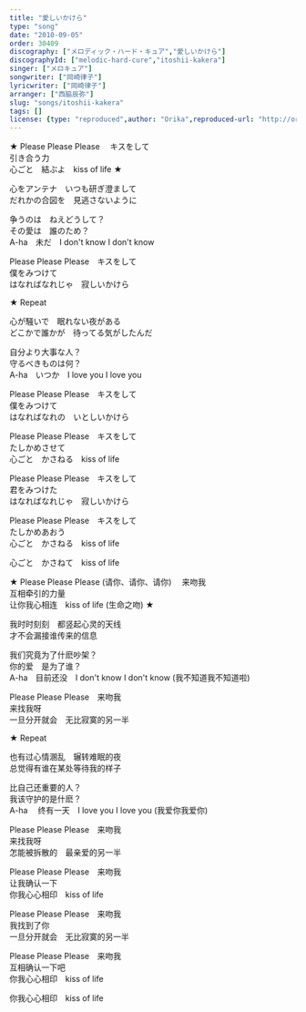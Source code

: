 ```yaml
---
title: "愛しいかけら"
type: "song"
date: "2010-09-05"
order: 30409
discography: ["メロディック・ハード・キュア","愛しいかけら"]
discographyId: ["melodic-hard-cure","itoshii-kakera"]
singer: ["メロキュア"]
songwriter: ["岡崎律子"]
lyricwriter: ["岡崎律子"]
arranger: ["西脇辰弥"]
slug: "songs/itoshii-kakera"
tags: []
license: {type: "reproduced",author: "Orika",reproduced-url: "http://orikamushi.myweb.hinet.net/",reproduced-website: "織歌蟲網站"}
---
```


★ Please Please Please 　キスをして   
引き合う力   
心ごと　結ぶよ　kiss of life ★   
  
心をアンテナ　いつも研ぎ澄まして   
だれかの合図を　見逃さないように   
  
争うのは　ねえどうして？   
その愛は　誰のため？   
A-ha　未だ　I don't know I don't know   
  
Please Please Please　キスをして   
僕をみつけて   
はなればなれじゃ　寂しいかけら   
  
★ Repeat   
  
心が騒いで　眠れない夜がある   
どこかで誰かが　待ってる気がしたんだ   
  
自分より大事な人？   
守るべきものは何？   
A-ha　いつか　I love you I love you   
  
Please Please Please　キスをして   
僕をみつけて   
はなればなれの　いとしいかけら   
  
Please Please Please　キスをして   
たしかめさせて   
心ごと　かさねる　kiss of life   
  
Please Please Please　キスをして   
君をみつけた   
はなればなれじゃ　寂しいかけら   
  
Please Please Please　キスをして   
たしかめあおう   
心ごと　かさねる　kiss of life   
  
心ごと　かさねて　kiss of life  
  
  <!-- 翻译 -->

★ Please Please Please (请你、请你、请你) 　来吻我  
互相牵引的力量  
让你我心相连　kiss of life (生命之吻) ★   
  
我时时刻刻　都竖起心灵的天线  
才不会漏接谁传来的信息  
  
我们究竟为了什麽吵架？   
你的爱　是为了谁？   
A-ha　目前还没　I don't know I don't know (我不知道我不知道啦)  
  
Please Please Please　来吻我  
来找我呀  
一旦分开就会　无比寂寞的另一半  
  
★ Repeat   
  
也有过心情溷乱　辗转难眠的夜  
总觉得有谁在某处等待我的样子  
  
比自己还重要的人？   
我该守护的是什麽？   
A-ha　 终有一天　I love you I love you (我爱你我爱你)   
  
Please Please Please　来吻我  
来找我呀  
怎能被拆散的　最亲爱的另一半  
  
Please Please Please　来吻我  
让我确认一下  
你我心心相印　kiss of life   
  
Please Please Please　来吻我  
我找到了你  
一旦分开就会　无比寂寞的另一半  
  
Please Please Please　来吻我  
互相确认一下吧  
你我心心相印　kiss of life   
  
你我心心相印　kiss of life
